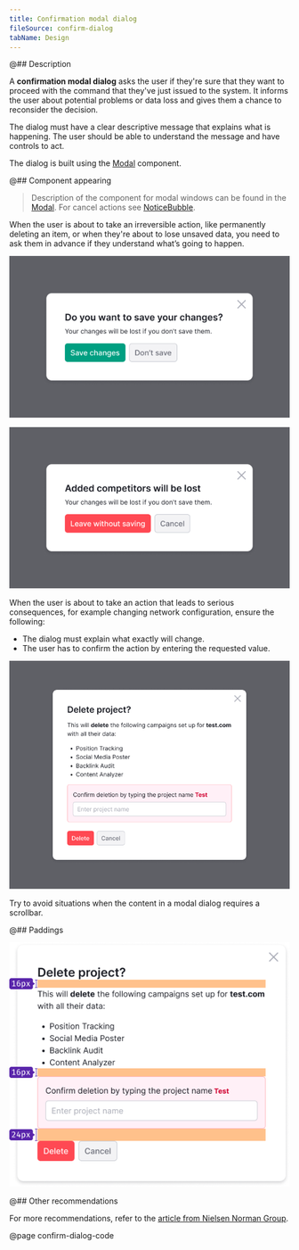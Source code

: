 ```yaml
---
title: Confirmation modal dialog
fileSource: confirm-dialog
tabName: Design
---
```


@## Description

A **confirmation modal dialog** asks the user if they're sure that they want to proceed with the command that they've just issued to the system. It informs the user about potential problems or data loss and gives them a chance to reconsider the decision.

The dialog must have a clear descriptive message that explains what is happening. The user should be able to understand the message and have controls to act.

The dialog is built using the [Modal](/components/modal/) component.

@## Component appearing

> Description of the component for modal windows can be found in the [Modal](/components/modal/). For cancel actions see [NoticeBubble](/components/notice-bubble/).

When the user is about to take an irreversible action, like permanently deleting an item, or when they're about to lose unsaved data, you need to ask them in advance if they understand what’s going to happen.

![confirm dialog save appearance](static/confirm-dialog-save.png)

![confirm dialog delete appearance](static/confirm-dialog-delete.png)

When the user is about to take an action that leads to serious consequences, for example changing network configuration, ensure the following:

- The dialog must explain what exactly will change.
- The user has to confirm the action by entering the requested value.

![confirm dialog large appearance](static/confirm-dialog-large.png)

Try to avoid situations when the content in a modal dialog requires a scrollbar.

@## Paddings

![confirm dialog paddings](static/confirm-dialog-paddings.png)

@## Other recommendations

For more recommendations, refer to the [article from Nielsen Norman Group](https://www.nngroup.com/articles/confirmation-dialog/).

@page confirm-dialog-code
